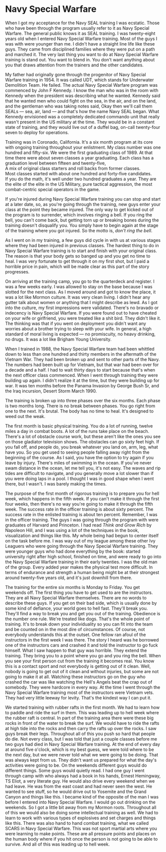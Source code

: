 Navy Special Warfare
====================================

When I got my acceptance for the Navy SEAL training I was ecstatic.
Those who have been through the program usually refer to it as Navy Special Warfare.
The general public knows it as SEAL training.
I was twenty-eight years old when I entered Navy Special Warfare training.
Most of the guys I was with were younger than me.
I didn't have a straight line life like these guys.
They came from disciplined families where they were put on a path and marched it.
The very last thing you want to do at Navy Special Warfare training is stand out.
You want to blend in.
You don't want anything about you that draws attention from the trainers and the other candidates.



My father had originally gone through the progenitor of Navy Special Warfare training in 1954.
It was called UDT,
which stands for Underwater Demolition Team.
He failed.
The actual Navy Special Warfare program was commenced by John F Kennedy.
I know the man who was in the room with Kennedy when the president was describing what he wanted.
Kennedy said that he wanted men who could fight on the sea,
in the air,
and on the land,
and the gentleman who was taking notes said,
Okay then we'll call them SEALs
&mdash;
sea,
air,
land
&mdash;
and that's how the name Navy SEAL began.
What Kennedy envisioned was a completely dedicated commando unit that really wasn't present in the US military at the time.
They would be in a constant state of training,
and they would live out of a duffel bag,
on-call twenty-four seven to deploy for operations.


Training was in Coronado, 
California.
It's a six month program at its core with ongoing training throughout your enlistment.
My class number was one hundred and fifty-six.
We were the first graduating class of 1989.
At that time there were about seven classes a year graduating.
Each class has a graduation level between fifteen and twenty-five,  
A mix of original class starters and roll backs from former classes.  
Most classes started with about one hundred and forty-five candidates.  
If you do the math,
it's well under two hundred graduates a year.
They are the elite of the elite in the US Military,
pure tactical aggression,
the most combat-centric special operators in the game.



If you're injured during Navy Special Warfare training you can stop and start at a later date,
so,
as you're going through the training,
new guys enter your class at the point they became injured.
The only way to get kicked out of the program is to surrender,
which involves ringing a bell. 
If you ring the bell,
you can't come back,
but getting torn up or breaking bones during the training doesn't disqualify you.
You simply have to begin again at the stage of the training where you got injured.
So the motto is,
*don't ring the bell*.

As I went on in my training,
a few guys did cycle in with us at various stages where they had been injured in previous classes.
The hardest thing to do in Navy Special Warfare training is to start and finish with your original class.
The reason is that your body gets so banged up and you get no time to heal.
I was very fortunate to get through it on my first shot,
but I paid a horrible price in pain,
which will be made clear as this part of the story progresses.


On arriving at the training camp,
you go to the quarterdeck and register.
I was a few weeks early.
I was allowed to stay on the base because I was slotted for the next class.
As I moved around and got to know the place,
it was a lot like Mormon culture.
It was very clean living.
I didn't hear any gutter talk about women or anything that I might describe as lewd.
As I got into the culture,
my first impressions were validated.
There's no bravado or indecency is Navy Special Warfare.
If you were found out to have cheated on your wife or girlfriend,
you were treated like a shit bird.
They didn't like it.
The thinking was that if you went on deployment you didn't want any worries about a brother trying to sleep with your wife.
In general,
a high standard of moral living is expected
&mdash;
no promiscuity,
no heavy drinking,
no drugs.
It was a lot like Brigham Young University.


When I trained in 1988,
the Navy Special Warfare team had been whittled down to less than one hundred and thirty members in the aftermath of the Vietnam War.
They had been broken up and sent to other parts of the Navy.
The numbers had been built up for Vietnam,
but that war had been over for a decade and a half.
I had to wait thirty days to start because that's when the next officer class commenced.
When I went through training they were building up again.
I didn't realize it at the time,
but they were building up for war.
It was ten months before the Panama Invasion by George Bush Sr,
and the Iraq incursion,
Desert Storm March 1990.



The training is broken up into three phases over the six months.
Each phase is two months long.
There is no break between phases.
You go right from one to the next.
It's brutal. 
The body has no time to heal.
It's designed to weed out the weak.

The first month is basic physical training.
You do a lot of running,
twelve miles a day in combat boots.
A lot of the runs take place on the beach.
There's a lot of obstacle course work,
but these aren't like the ones you see on those gladiator television shows.
The obstacles can go sixty feet high.
If you fall off,
and people do,
you break whatever you land on,
arm,
leg,
what have you.
So you get used to seeing people falling away right from the beginning of the course.
As I said,
you have the option to try again if you leave by injury.
There's miles of swimming in the ocean.
If you've never swam distance in the ocean,
let me tell you,
it's not easy. 
The waves and rip tides are difficult to navigate,
and you generally move a lot slower than if you were doing laps in a pool. 
I thought I was in good shape when I went there,
but I wasn't.
I was barely making the times.


The purpose of the first month of rigorous training is to prepare you for hell week,
which happens in the fifth week.
If you can't make it through the first four weeks,
then there's no way you're going to make it through the fifth week.
The success rate in the officer training is about sixty percent.
The success rate in the enlisted training is about ten percent.
Remember,
I was in the officer training.
The guys I was going through the program with were graduates of Harvard and Princeton.
I had read *Think and Grow Rich* by Napoleon Hill,
and I was using a lot of the techniques in the book,
visualization and things like this.
My whole being had begun to center itself on the task before me.
I was way out of my league among these other Ivy Leaguers who were going through the Navy Special Warfare training.
They were younger guys who had done everything by the book:
started university right after high school,
finished on time,
and were ready to go into the Navy Special Warfare training in their early twenties.
I was the old man of the group.
Every added year makes the physical test more difficult.
In terms of endurance and strength a human being might be at their strongest around twenty-five years old,
and it's just downhill from there.

The training for the entire six months is Monday to Friday.
You get weekends off.
The first thing you have to get used to are the instructors.
They are all Navy Special Warfare themselves.
There are no words to describe these guys.
If you get on their bad side,
which is usually done by some kind of defiance,
your world goes to hell fast.
They'll break you.
They'll find a way to break you and get you out of the training.
Obedience is the number one rule.
We're treated like dogs.
That's the whole point of training.
It's to break down your individuality so you can fit into the team and be counted on in the most dire of circumstances.
Of course,
not everybody understands this at the outset.
One fellow ran afoul of the instructors in the first week I was there.
The story I heard was he borrowed one of the instructors cars and crashed it and told the instructor to go fuck himself.
What I saw happen to that guy was horrible.
They extend the training.
They bring you to a point where you go and you ring the bell.
When you see your first person cut from the training it becomes real.
You know this is a contact sport and not everybody is getting out of it clean.
Well,
nobody is going to get out of it clean and without injuries,
but some are not going to make it at all.
Watching these instructors go on the guy who crashed the car was like watching the Hell's Angels beat the crap out of somebody.
They were hardcore in every way.
At the time I went through the Navy Special Warfare training most of the instructors were Vietnam vets.
They had very little leeway for levity.
That's the kindest way I can put it.

We started training with rubber rafts in the first month.
We had to learn how to paddle and ride the surf in them.
This was leading up to hell week where the rubber raft is central.
In part of the training area there were these big rocks in front of the water to break the surf.
We would have to ride the rafts at high tide into the rocks and then carry the rafts up over the rocks.
I saw guys break their legs.
Throughout all of this you push so hard that people do die.
Not every class,
but I was told that just a couple classes before me two guys had died in Navy Special Warfare training.
At the end of every day at around five o'clock,
which is my best guess,
we were told where to be the next day,
but we were never told what we were going to be doing.
That was always kept from us.
They didn't want us prepared for what the day's activities were going to be.
On the weekends different guys would do different things.
Some guys would quietly read.
I had one guy I went through camp with who always had a book in his hands,
Ernest Hemingway,
TS Eliot,
a very literate guy.
He would also drive every weekend when we had leave.
He was from the east coast and had never seen the west.
He wanted to see stuff,
so he would drive out to Yosemite and the Grand Canyon and things like this.
I became kind of the opposite of the man I was before I entered into Navy Special Warfare.
I would go out drinking on the weekends.
So I got a little bit away from my Mormon roots.
Throughout all of this we would also be doing some intellectual training as well.
We had to learn to work with various types of explosives and set charges and things like this.
There was also hand to hand combat training,
what we called SCARS in Navy Special Warfare.
This was not sport martial arts where you were learning to make points.
These are all pressure points and places on the human body where if you hit once the person is not going to be able to survive.
And all of this was leading up to hell week.
